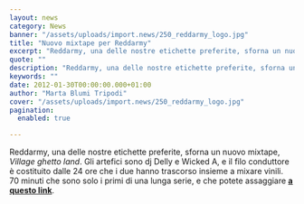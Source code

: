 ```yaml
---
layout: news
category: News
banner: "/assets/uploads/import.news/250_reddarmy_logo.jpg"
title: "Nuovo mixtape per Reddarmy"
excerpt: "Reddarmy, una delle nostre etichette preferite, sforna un nuovo mixtape, Village ghetto land. Gli artefici sono dj Delly e Wicked A, e il filo conduttore è costituito dalle 24 ore che i due hanno trascorso insieme a mixare vinili. 70 minuti che sono solo i primi di una lunga serie, e che potete assaggiare a [&hellip"
quote: ""
description: "Reddarmy, una delle nostre etichette preferite, sforna un nuovo mixtape, Village ghetto land. Gli artefici sono dj Delly e Wicked A, e il filo conduttore è costituito dalle 24 ore che i due hanno trascorso insieme a mixare vinili. 70 minuti che sono solo i primi di una lunga serie, e che potete assaggiare a [&hellip"
keywords: ""
date: 2012-01-30T00:00:00.000+01:00
author: "Marta Blumi Tripodi"
cover: "/assets/uploads/import.news/250_reddarmy_logo.jpg"
pagination:
  enabled: true

---
```


Reddarmy, una delle nostre etichette preferite, sforna un nuovo mixtape, _Village ghetto land_. Gli artefici sono dj Delly e Wicked A, e il filo conduttore è costituito dalle 24 ore che i due hanno trascorso insieme a mixare vinili. 70 minuti che sono solo i primi di una lunga serie, e che potete assaggiare **[a questo link](https://www.mixcloud.com/reddarmy/village-ghetto-land-by-supafresh-aka-dj-delly-wicked-a/ "http://www.mixcloud.com/reddarmy/village-ghetto-land-by-supafresh-aka-dj-delly-wicked-a/")**.